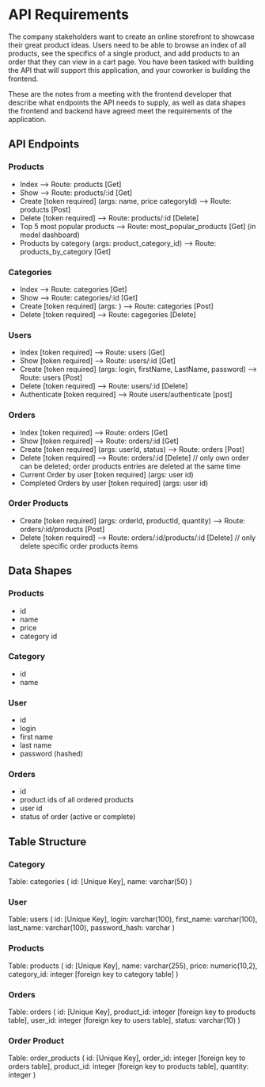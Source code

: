 # API Requirements

The company stakeholders want to create an online storefront to showcase their great product ideas. Users need to be able to browse an index of all products, see the specifics of a single product, and add products to an order that they can view in a cart page. You have been tasked with building the API that will support this application, and your coworker is building the frontend.

These are the notes from a meeting with the frontend developer that describe what endpoints the API needs to supply, as well as data shapes the frontend and backend have agreed meet the requirements of the application.

## API Endpoints

### Products

- Index --> Route: products [Get]
- Show --> Route: products/:id [Get]
- Create [token required] (args: name, price categoryId) --> Route: products [Post]
- Delete [token required] --> Route: products/:id [Delete]
- Top 5 most popular products --> Route: most_popular_products [Get] (in model dashboard)
- Products by category (args: product_category_id) --> Route: products_by_category [Get]

### Categories

- Index --> Route: categories [Get]
- Show --> Route: categories/:id [Get]
- Create [token required] (args: ) --> Route: categories [Post]
- Delete [token required] --> Route: cagegories [Delete]

### Users

- Index [token required] --> Route: users [Get]
- Show [token required] --> Route: users/:id [Get]
- Create [token required] (args: login, firstName, LastName, password) --> Route: users [Post]
- Delete [token required] --> Route: users/:id [Delete]
- Authenticate [token required] --> Route users/authenticate [post]

### Orders

- Index [token required] --> Route: orders [Get]
- Show [token required] --> Route: orders/:id [Get]
- Create [token required] (args: userId, status) --> Route: orders [Post]
- Delete [token required] --> Route: orders/:id [Delete] // only own order can be deleted; order products entries are deleted at the same time
- Current Order by user [token required] (args: user id)
- Completed Orders by user [token required] (args: user id)

### Order Products

- Create [token required] (args: orderId, productId, quantity) --> Route: orders/:id/products [Post]
- Delete [token required] --> Route: orders/:id/products/:id [Delete] // only delete specific order products items

## Data Shapes

### Products

- id
- name
- price
- category id

### Category

- id
- name

### User

- id
- login
- first name
- last name
- password (hashed)

### Orders

- id
- product ids of all ordered products
- user id
- status of order (active or complete)

## Table Structure

### Category

Table: categories (
id: [Unique Key],
name: varchar(50)
)

### User

Table: users (
id: [Unique Key],
login: varchar(100),
first_name: varchar(100),
last_name: varchar(100),
password_hash: varchar
)

### Products

Table: products (
id: [Unique Key],
name: varchar(255),
price: numeric(10,2),
category_id: integer [foreign key to category table]
)

### Orders

Table: orders (
id: [Unique Key],
product_id: integer [foreign key to products table],
user_id: integer [foreign key to users table],
status: varchar(10)
)

### Order Product

Table: order_products (
id: [Unique Key],
order_id: integer [foreign key to orders table],
product_id: integer [foreign key to products table],
quantity: integer
)
